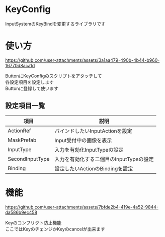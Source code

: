 # KeyConfig
InputSystemのKeyBindを変更するライブラリです
# 使い方
https://github.com/user-attachments/assets/3a1aa479-490b-4b44-b960-16770d8aca1d  
  
ButtonにKeyConfigのスクリプトをアタッチして  
各設定項目を設定します  
Buttonに登録して使います

## 設定項目一覧

| 項目 | 説明 |
| --- | --- |
|ActionRef|バインドしたいInputActionを設定|
|MaskPrefab|Input受付中の画像を表示|
|InputType|入力を有効化InputTypeの設定|
|SecondInputType|入力を有効化する二個目のInputTypeの設定|
|Binding|設定したいActionのBindingを設定|

# 機能
https://github.com/user-attachments/assets/7bfde2b4-419e-4a52-9844-da586b9ec458


Keyのコンフリクト防止機能  
ここではKeyのチェンジかKeyのcancelが出来ます  



